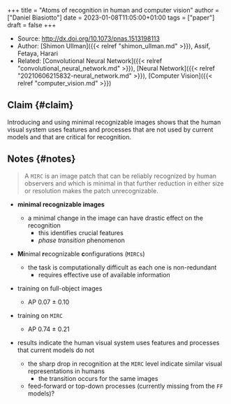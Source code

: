 +++
title = "Atoms of recognition in human and computer vision"
author = ["Daniel Biasiotto"]
date = 2023-01-08T11:05:00+01:00
tags = ["paper"]
draft = false
+++

-   Source: <http://dx.doi.org/10.1073/pnas.1513198113>
-   Author: [Shimon Ullman]({{< relref "shimon_ullman.md" >}}), Assif, Fetaya, Harari
-   Related: [Convolutional Neural Network]({{< relref "convolutional_neural_network.md" >}}), [Neural Network]({{< relref "20210606215832-neural_network.md" >}}), [Computer Vision]({{< relref "computer_vision.md" >}})


## Claim {#claim}

Introducing and using minimal recognizable images shows that the human visual system uses features and processes that are not used by current models and that are critical for recognition.


## Notes {#notes}

> A `MIRC` is an image patch that can be reliably recognized by human observers and which is minimal in that further reduction in either size or resolution makes the patch unrecognizable.

-   **minimal recognizable images**
    -   a minimal change in the image can have drastic effect on the recognition
        -   this identifies crucial features
        -   _phase transition_ phenomenon
-   **Mi**nimal **r**ecognizable **c**onfigurations (`MIRCs`)
    -   the task is computationally difficult as each one is non-redundant
        -   requires effective use of available information

-   training on full-object images
    -   AP 0.07 &plusmn; 0.10
-   training on `MIRC`
    -   AP 0.74 &plusmn; 0.21

-   results indicate the human visual system uses features and processes that current models do not
    -   the sharp drop in recognition at the `MIRC` level indicate similar visual representations in humans
        -   the transition occurs for the same images
    -   feed-forward or top-down processes (currently missing from the `FF` models)?
